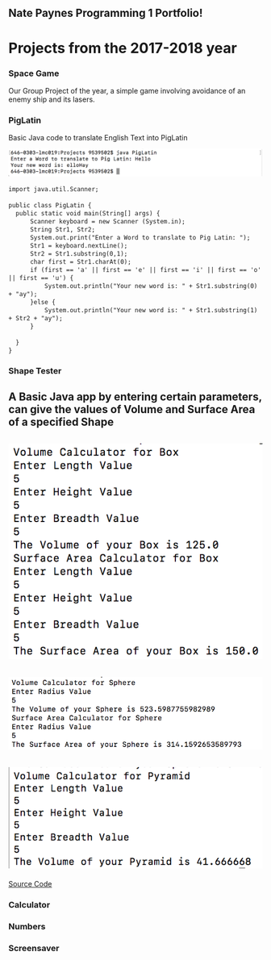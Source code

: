 ## Nate Paynes Programming 1 Portfolio!

# Projects from the 2017-2018 year

### Space Game

  Our Group Project of the year, a simple game involving avoidance of an enemy ship and its lasers.
  
### PigLatin

  Basic Java code to translate English Text into PigLatin
  
  ![PigLatin App](https://github.com/Wheaties0/PigLatin/blob/master/PigLatin.png)
  
  ```
import java.util.Scanner;

public class PigLatin {
	public static void main(String[] args) {
		Scanner keyboard = new Scanner (System.in);
		String Str1, Str2;
		System.out.print("Enter a Word to translate to Pig Latin: ");
		Str1 = keyboard.nextLine();
		Str2 = Str1.substring(0,1);
		char first = Str1.charAt(0);
		if (first == 'a' || first == 'e' || first == 'i' || first == 'o' || first == 'u') {
			System.out.println("Your new word is: " + Str1.substring(0) + "ay");
		}else {
			System.out.println("Your new word is: " + Str1.substring(1) + Str2 + "ay");
		}

	}
}
  ```
  
### Shape Tester

  A Basic Java app by entering certain parameters, can give the values of Volume and Surface Area of a specified Shape
  ---
  ![Box](https://github.com/Wheaties0/ShapeTester/raw/master/Box.png)
  ---
  ![Sphere](https://github.com/Wheaties0/ShapeTester/raw/master/Sphere.png)
  ---
  ![Pyramid](https://github.com/Wheaties0/ShapeTester/raw/master/Pyramid.png)
  ---
  
  [Source Code](https://github.com/Wheaties0/ShapeTester/tree/master/src)

### Calculator
  
### Numbers
  
### Screensaver

